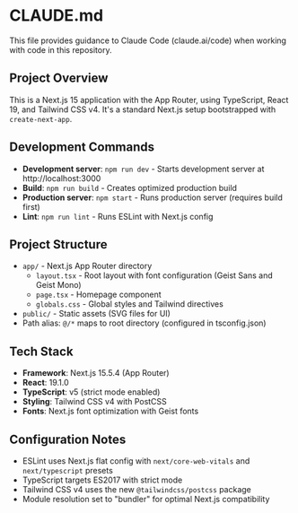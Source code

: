 # CLAUDE.md

This file provides guidance to Claude Code (claude.ai/code) when working with code in this repository.

## Project Overview

This is a Next.js 15 application with the App Router, using TypeScript, React 19, and Tailwind CSS v4. It's a standard Next.js setup bootstrapped with `create-next-app`.

## Development Commands

- **Development server**: `npm run dev` - Starts development server at http://localhost:3000
- **Build**: `npm run build` - Creates optimized production build
- **Production server**: `npm start` - Runs production server (requires build first)
- **Lint**: `npm run lint` - Runs ESLint with Next.js config

## Project Structure

- `app/` - Next.js App Router directory
  - `layout.tsx` - Root layout with font configuration (Geist Sans and Geist Mono)
  - `page.tsx` - Homepage component
  - `globals.css` - Global styles and Tailwind directives
- `public/` - Static assets (SVG files for UI)
- Path alias: `@/*` maps to root directory (configured in tsconfig.json)

## Tech Stack

- **Framework**: Next.js 15.5.4 (App Router)
- **React**: 19.1.0
- **TypeScript**: v5 (strict mode enabled)
- **Styling**: Tailwind CSS v4 with PostCSS
- **Fonts**: Next.js font optimization with Geist fonts

## Configuration Notes

- ESLint uses Next.js flat config with `next/core-web-vitals` and `next/typescript` presets
- TypeScript targets ES2017 with strict mode
- Tailwind CSS v4 uses the new `@tailwindcss/postcss` package
- Module resolution set to "bundler" for optimal Next.js compatibility
